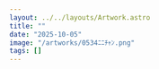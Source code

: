 ```yaml
---
layout: ../../layouts/Artwork.astro
title: ""
date: "2025-10-05"
image: "/artworks/0534ﾆﾆﾁｬﾝ.png"
tags: []
---
```


